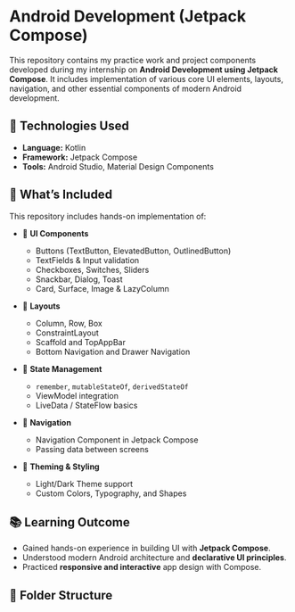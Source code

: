 # Android Development (Jetpack Compose)

This repository contains my practice work and project components developed during my internship on **Android Development using Jetpack Compose**. It includes implementation of various core UI elements, layouts, navigation, and other essential components of modern Android development.

## 🚀 Technologies Used
- **Language:** Kotlin
- **Framework:** Jetpack Compose
- **Tools:** Android Studio, Material Design Components

## 📁 What’s Included

This repository includes hands-on implementation of:

- 📱 **UI Components**
  - Buttons (TextButton, ElevatedButton, OutlinedButton)
  - TextFields & Input validation
  - Checkboxes, Switches, Sliders
  - Snackbar, Dialog, Toast
  - Card, Surface, Image & LazyColumn

- 📐 **Layouts**
  - Column, Row, Box
  - ConstraintLayout
  - Scaffold and TopAppBar
  - Bottom Navigation and Drawer Navigation

- 🔄 **State Management**
  - `remember`, `mutableStateOf`, `derivedStateOf`
  - ViewModel integration
  - LiveData / StateFlow basics

- 🧭 **Navigation**
  - Navigation Component in Jetpack Compose
  - Passing data between screens

- 🌙 **Theming & Styling**
  - Light/Dark Theme support
  - Custom Colors, Typography, and Shapes

## 📚 Learning Outcome
- Gained hands-on experience in building UI with **Jetpack Compose**.
- Understood modern Android architecture and **declarative UI principles**.
- Practiced **responsive and interactive** app design with Compose.

## 📂 Folder Structure
